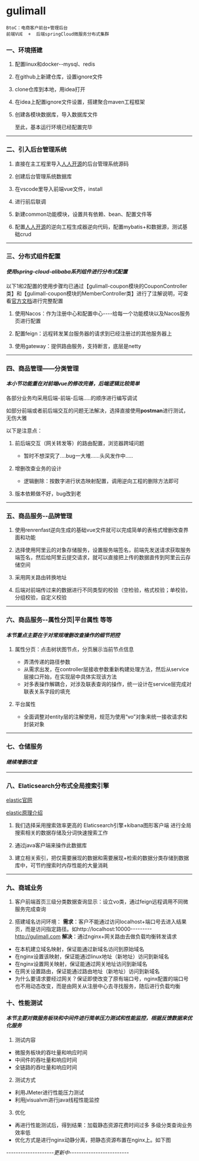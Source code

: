 # gulimall
```
BtoC：电商客户前台+管理后台
前端VUE  +  后端springCloud微服务分布式集群
```

### 一、环境搭建

1. 配置linux和docker--mysql、redis

2. 在github上新建仓库，设置ignore文件

3. clone仓库到本地，用idea打开

4. 在idea上配置ignore文件设置，搭建聚合maven工程框架

5. 创建各模块数据库，导入数据库文件

   至此，基本运行环境已经配置完毕
--- 
### 二、引入后台管理系统

1. 直接在主工程里导入[人人开源](https://gitee.com/renrenio)的后台管理系统源码

2. 创建后台管理系统数据库

3. 在vscode里导入前端vue文件，install

4. 进行前后联调

5. 新建common功能模块，设置共有依赖、bean、配置文件等

6. 配置[人人开源](https://gitee.com/renrenio)的逆向工程生成器逆向代码，配置mybatis+和数据源，测试基础crud
---
### 三、分布式组件配置 

#### *使用spring-cloud-alibaba系列组件进行分布式配置*

以下1和2配置的使用步骤均已通过【gulimall-coupon模块的CouponController类】和【gulimall-coupon模块的MemberController类】进行了注解说明，可查看[官方文档](https://github.com/alibaba/spring-cloud-alibaba)进行完整配置

1. 使用Nacos：作为注册中心和配置中心----给每一个功能模块以及Nacos服务页进行配置

2. 配置feign：远程转发某台服务器的请求到已经注册过的其他服务器上

3. 使用gateway：提供路由服务，支持断言，底层是netty
---
### 四、商品管理——分类管理

#### *本小节功能重在对前端vue的修改完善，后端逻辑比较简单*

各部分业务均采用后端-前端-后端.....的顺序进行编写调试

如部分前端或者前后端交互的问题无法解决，选择直接使用**postman**进行测试，无伤大雅

以下是注意点：

1. 前后端交互（网关转发等）的路由配置，浏览器跨域问题
    - 暂时不想深究了....bug一大堆......头风发作中.....

2. 增删改查业务的设计
    - 逻辑删除：按数字进行状态映射配置，调用逆向工程的删除方法即可

3. 版本依赖做不好，bug改到老
---
### 五、商品服务--品牌管理

1. 使用renrenfast逆向生成的基础vue文件就可以完成简单的表格式增删改查界面和功能

2. 选择使用阿里云的对象存储服务，设置服务端签名，前端先发送请求获取服务端签名，然后给阿里云提交请求，就可以直接把上传的数据直传到阿里云云存储空间

3. 采用网关路由转换地址

4. 后端对前端传过来的数据进行不同类型的校验（空检验，格式校验；单校验，分组校验，自定义校验
---
### 六、商品服务--属性分页|平台属性 等等

#### *本节重点主要在于对常规增删改查操作的细节把控*

1. 属性分页：点击树状图节点，分页展示当前节点信息
    - 弄清传递的路径参数
    - 从需求出发，在controller层接收参数重新构建处理方法，然后从service层接口开始，在实现层中具体实现该方法
    - 对多表操作解耦合，对涉及联表查询的操作，统一设计在service层完成对联表关系字段的填充

2. 平台属性
    - 全面调整对entity层的注解使用，规范为使用“vo”对象来统一接收请求和封装对象
---
### 七、仓储服务

#### *继续增删改查*
---
### 八、Elaticsearch分布式全局搜索引擎

[elastic官网](https://www.elastic.co/cn/elasticsearch/)

[elastic原理介绍](https://www.cnblogs.com/dreamroute/p/8484457.html)

1. 我们选择采用搜索效率更高的   Elaticsearch引擎+kibana图形客户端   进行全局搜索相关的数据存储及分词快速搜索工作

2. 通过java客户端来操作此数据库

3. 建立相关索引，把仅需要展现的数据和需要展现+检索的数据分类存储到数据库中，可节约搜索时内存性能的大量消耗
---
### 九、商城业务

1. 客户前端首页三级分类数据查询显示：设立vo类，通过feign远程调用不同微服务完成查询

2. 搭建域名访问环境：
**需求**：客户不能通过访问localhost+端口号去进入结果页，而是访问指定路径。如http://localhost:10000---------http://gulimall.com
**解决**：通过nginx+网关路由去做负载均衡转发请求
* 在本机建立域名映射，保证能通过新域名访问到原始域名
* 在nginx设置该映射，保证能通过linux地址（新地址）访问到新域名
* 在nginx设置网关映射，保证能通过网关地址访问到新域名
* 在网关设置路由，保证能通过路由地址（新地址）访问到新域名
* 为什么要请求要经过网关？保证即使改变了原有端口号，nginx配置的端口号也不用动态改变，而是由网关从注册中心去寻找服务，随后进行负载均衡



### 十、性能测试

#### *本节主要对微服务板块和中间件进行简单压力测试和性能监控，根据反馈数据来优化服务*

1. 测试内容
* 微服务板块的吞吐量和响应时间
* 中间件的吞吐量和响应时间
* 全链路的吞吐量和响应时间
2. 测试方式
* 利用JMeter进行性能压力测试
* 利用jvisualvm进行java线程性能监控
3. 优化
* 再进行性能测试后，得到结果：加载静态资源花费时间过多  多级分类查询业务效率低
* 优化方式是进行nginx动静分离，把静态资源布置在nginx上。如下图





*--------------------更新中-------------------------*
